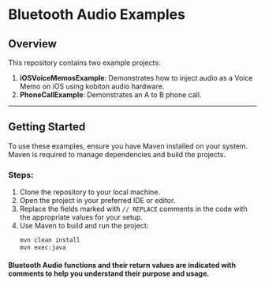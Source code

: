 # Bluetooth Audio Examples

## Overview

This repository contains two example projects:

1. **iOSVoiceMemosExample**: Demonstrates how to inject audio as a Voice Memo on iOS using kobiton audio hardware.
2. **PhoneCallExample**: Demonstrates an A to B phone call.

---
## Getting Started

To use these examples, ensure you have Maven installed on your system. Maven is required to manage dependencies and build the projects.

### Steps:

1. Clone the repository to your local machine.
2. Open the project in your preferred IDE or editor.
3. Replace the fields marked with `// REPLACE` comments in the code with the appropriate values for your setup.
4. Use Maven to build and run the project:
    ```bash
    mvn clean install
    mvn exec:java
    ```

#### Bluetooth Audio functions and their return values are indicated with comments to help you understand their purpose and usage.